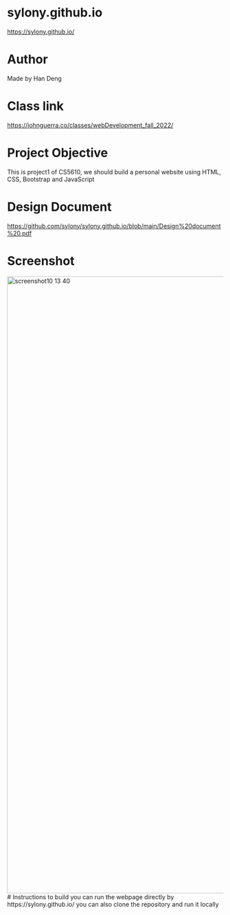 # sylony.github.io
https://sylony.github.io/
# Author 
Made by Han Deng
# Class link
https://johnguerra.co/classes/webDevelopment_fall_2022/
# Project Objective
This is project1 of CS5610, we should build a personal website using HTML, CSS, Bootstrap and JavaScript
# Design Document
https://github.com/sylony/sylony.github.io/blob/main/Design%20document%20.pdf
# Screenshot
<img width="1438" alt="screenshot10 13 40" src="https://user-images.githubusercontent.com/91612382/192345031-c44dc797-713e-4e11-977a-ec15401c0643.png">
# Instructions to build
you can run the webpage directly by https://sylony.github.io/ 
you can also clone the repository and run it locally
